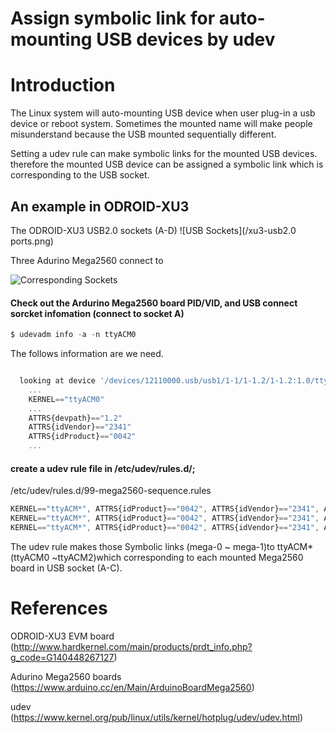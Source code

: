 # Assign symbolic link for auto-mounting USB devices by udev

# Introduction
The Linux system will auto-mounting USB device when user plug-in a usb device or reboot system.
Sometimes the mounted name will make people misunderstand because the USB mounted sequentially different.

Setting a udev rule can make symbolic links for the mounted USB devices.
therefore the mounted USB device can be assigned a symbolic link which is corresponding to the USB socket.


## An example in ODROID-XU3

The ODROID-XU3 USB2.0 sockets (A-D)
![USB Sockets](/xu3-usb2.0 ports.png)


Three Adurino Mega2560 connect to

![Corresponding Sockets](https://docs.google.com/drawings/d/16_H_gjvYTfrIBuZyytr0LjA5_RZo3IF8GQLxZzwaYr8/pub?w=769&h=275)

#### Check out the Ardurino Mega2560 board PID/VID, and USB connect sorcket infomation (connect to socket A)
```javascript
$ udevadm info -a -n ttyACM0
```
The follows information are we need.
```javascript

  looking at device '/devices/12110000.usb/usb1/1-1/1-1.2/1-1.2:1.0/tty/ttyACM0':
    ...
    KERNEL=="ttyACM0"
    ...
    ATTRS{devpath}=="1.2"
    ATTRS{idVendor}=="2341"
    ATTRS{idProduct}=="0042"
    ...
```    

#### create a udev rule file in /etc/udev/rules.d/;

/etc/udev/rules.d/99-mega2560-sequence.rules
```javascript
KERNEL=="ttyACM*", ATTRS{idProduct}=="0042", ATTRS{idVendor}=="2341", ATTRS{devpath}=="1.2", SYMLINK+="mega-0"
KERNEL=="ttyACM*", ATTRS{idProduct}=="0042", ATTRS{idVendor}=="2341", ATTRS{devpath}=="1.3", SYMLINK+="mega-1"
KERNEL=="ttyACM*", ATTRS{idProduct}=="0042", ATTRS{idVendor}=="2341", ATTRS{devpath}=="1.4", SYMLINK+="mega-2"
```  

The udev rule makes those Symbolic links (mega-0 ~ mega-1)to ttyACM*(ttyACM0 ~ttyACM2)which corresponding to each mounted Mega2560 board in USB socket (A-C).



# References

ODROID-XU3 EVM board (http://www.hardkernel.com/main/products/prdt_info.php?g_code=G140448267127)

Adurino Mega2560 boards (https://www.arduino.cc/en/Main/ArduinoBoardMega2560)

udev (https://www.kernel.org/pub/linux/utils/kernel/hotplug/udev/udev.html)